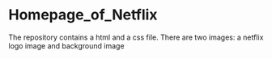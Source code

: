 # Homepage_of_Netflix
The repository contains a html and a css file. There are two images:  a netflix logo image and background image 
